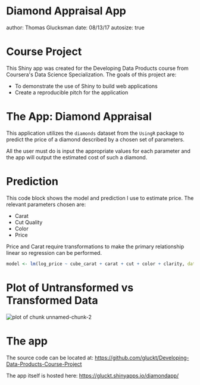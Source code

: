 Diamond Appraisal App
========================================================
author: Thomas Glucksman
date: 08/13/17
autosize: true

Course Project
========================================================

This Shiny app was created for the Developing Data Products course from Coursera's Data Science Specialization. 
The goals of this project are:
- To demonstrate the use of Shiny to build web applications
- Create a reproducible pitch for the application

The App: Diamond Appraisal
========================================================
This application utilizes the <code>diamonds</code> dataset from the <code>UsingR</code> package to predict the price of a diamond
described by a chosen set of parameters. 

All the user must do is input the appropriate values for each parameter and the app will output the estimated cost of such a diamond.


Prediction
========================================================
This code block shows the model and prediction I use to estimate price.
The relevant parameters chosen are:
- Carat
- Cut Quality
- Color
- Price

Price and Carat require transformations to make the primary relationship linear so regression can be performed.

```r
model <- lm(log_price ~ cube_carat + carat + cut + color + clarity, data = myData)
```

Plot of Untransformed vs Transformed Data
========================================================
![plot of chunk unnamed-chunk-2](pitch-figure/unnamed-chunk-2-1.png)

The app
========================================================
The source code can be located at: https://github.com/gluckt/Developing-Data-Products-Course-Project

The app itself is hosted here: https://gluckt.shinyapps.io/diamondapp/
